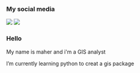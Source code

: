 ### My social media
 ![](https://img.shields.io/twitter/follow/maher90695335?style=social) 
 ![](https://img.shields.io/youtube/views/@maherhassan1990?style=social)
 
### Hello 
My name is maher 
and i'm a GIS analyst


I’m currently learning python to creat a gis package




<!--
**Maherhassanali/Maherhassanali** is a ✨ _special_ ✨ repository because its `README.md` (this file) appears on your GitHub profile.

Here are some ideas to get you started:

- 🔭 I’m currently working on ...
- 🌱 I’m currently learning ...
- 👯 I’m looking to collaborate on ...
- 🤔 I’m looking for help with ...
- 💬 Ask me about ...
- 📫 How to reach me: ...
- 😄 Pronouns: ...
- ⚡ Fun fact: ...
-->
